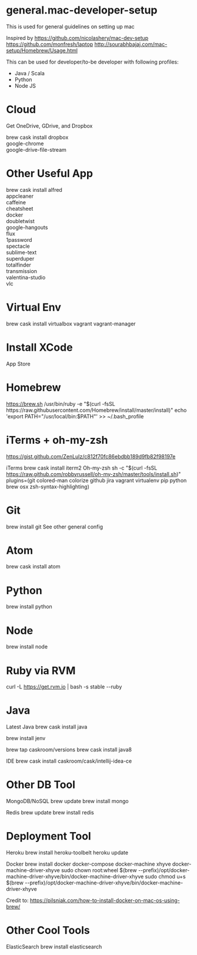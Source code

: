 # general.mac-developer-setup
This is used for general guidelines on setting up mac

Inspired by 
https://github.com/nicolashery/mac-dev-setup
https://github.com/monfresh/laptop
http://sourabhbajaj.com/mac-setup/Homebrew/Usage.html

This can be used for developer/to-be developer with following profiles:
* Java / Scala
* Python
* Node JS

# Cloud
Get OneDrive, GDrive, and Dropbox

brew cask install
    dropbox \
    google-chrome \
    google-drive-file-stream

# Other Useful App

brew cask install
    alfred \
    appcleaner \
    caffeine \
    cheatsheet \
    docker \
    doubletwist \
    google-hangouts \
    flux \
    1password \
    spectacle \
    sublime-text \
    superduper \
    totalfinder \
    transmission \
    valentina-studio \
    vlc
    
# Virtual Env
brew cask install virtualbox vagrant vagrant-manager

# Install XCode
App Store

# Homebrew
https://brew.sh
/usr/bin/ruby -e "$(curl -fsSL https://raw.githubusercontent.com/Homebrew/install/master/install)"
echo 'export PATH="/usr/local/bin:$PATH"' >> ~/.bash_profile

# iTerms + oh-my-zsh
https://gist.github.com/ZenLulz/c812f70fc86ebdbb189d9fb82f98197e

iTerms
brew cask install iterm2
Oh-my-zsh
sh -c "$(curl -fsSL https://raw.github.com/robbyrussell/oh-my-zsh/master/tools/install.sh)"
plugins=(git colored-man colorize github jira vagrant virtualenv pip python brew osx zsh-syntax-highlighting)

# Git
brew install git
See other general config

# Atom
brew cask install atom

# Python
brew install python

# Node
brew install node

# Ruby via RVM
curl -L https://get.rvm.io | bash -s stable --ruby

# Java

Latest Java
brew cask install java

brew install jenv

brew tap caskroom/versions
brew cask install java8

IDE
brew cask install caskroom/cask/intellij-idea-ce

# Other DB Tool

MongoDB/NoSQL
brew update
brew install mongo

Redis
brew update
brew install redis

# Deployment Tool

Heroku
brew install heroku-toolbelt
heroku update

Docker
brew install docker docker-compose docker-machine xhyve docker-machine-driver-xhyve
sudo chown root:wheel $(brew --prefix)/opt/docker-machine-driver-xhyve/bin/docker-machine-driver-xhyve
sudo chmod u+s $(brew --prefix)/opt/docker-machine-driver-xhyve/bin/docker-machine-driver-xhyve

Credit to:
https://pilsniak.com/how-to-install-docker-on-mac-os-using-brew/

# Other Cool Tools

ElasticSearch
brew install elasticsearch
